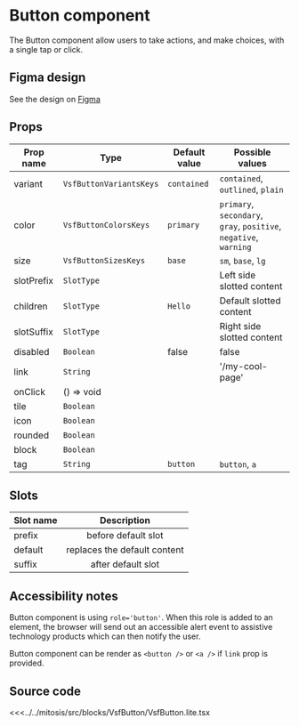 # Button component

The Button component allow users to take actions, and make choices, with a single tap or click.

<PlaygroundWrapper component="VsfButton"/>

## Figma design

See the design on [Figma](https://www.figma.com/file/CWOkbpne0tDpSenT4ZEUTQ/%F0%9F%9B%A0-SFUI-2.0-%7C-Development?node-id=11375%3A16132)

## Props

| Prop name  | Type                    | Default value | Possible values                                                   |
| ---------- | ----------------------- | ------------- | ----------------------------------------------------------------- |
| variant    | `VsfButtonVariantsKeys` | `contained`   | `contained`, `outlined`, `plain`                                  |
| color      | `VsfButtonColorsKeys`   | `primary`     | `primary`, `secondary`, `gray`, `positive`, `negative`, `warning` |
| size       | `VsfButtonSizesKeys`    | `base`        | `sm`, `base`, `lg`                                                |
| slotPrefix | `SlotType`              |               | Left side slotted content                                         |
| children   | `SlotType`              | `Hello`       | Default slotted content                                           |
| slotSuffix | `SlotType`              |               | Right side slotted content                                        |
| disabled   | `Boolean`               | false         | false                                                             |
| link       | `String`                |               | '/my-cool-page'                                                   |
| onClick    | () => void              |               |                                                                   |
| tile       | `Boolean`               |               |                                                                   |
| icon       | `Boolean`               |               |                                                                   |
| rounded    | `Boolean`               |               |                                                                   |
| block      | `Boolean`               |               |                                                                   |
| tag        | `String`                | `button`      | `button`, `a`                                                     |

## Slots

| Slot name |         Description          |
| --------- | :--------------------------: |
| prefix    |     before default slot      |
| default   | replaces the default content |
| suffix    |      after default slot      |

## Accessibility notes

Button component is using `role='button'`. When this role is added to an element, the browser will send out an accessible alert event to assistive technology products which can then notify the user.

Button component can be render as `<button />` or `<a />` if `link` prop is provided.

## Source code

<<<../../mitosis/src/blocks/VsfButton/VsfButton.lite.tsx
